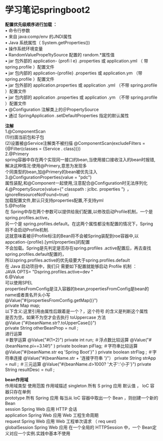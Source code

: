 学习笔记springboot2  
===
**配置优先级顺序进行加载 ：**  
  • 命令行参数   
  • 来自 java:comp/env 的JNDI属性  
  • Java 系统属性（ System.getProperties())  
  • 操作系统环境变量   
  • RandomValuePrope1tySource 配置的 random.*属性值  
  • jar 包外部的 application- {profi l e} .properties 或 application.yml （ 带 spring.profile ）配置文件  
  • jar 包内部的 application-{profile} .properties 或 application.ym （带 spring.profile ）配置文件  
  • jar 包外部的 application.properties 或 application .yml （不带 spring.profile ）配置文件  
  • jar 包内部的 application .properties 或 application .ym （不带 spring.profile ）配置文件  
  • @Configuration 注解类上的＠PropertySource  
  • 通过 SpringApplication .setDefaultProperties 指定的默认属性  
 
 **注解**   
1.@ComponentScan  
 (1)扫面当前包和子包  
 (2)设置被@Service注解类不被扫描 @ComponentScan(excludeFilters = {@Filter(classes = {Service . class})})   
2.@Primery   
 spring容器中存在两个实现同一接口的bean,当使用接口接收注入的bean时报错,解决这种情况:使用@Primery,意思为发现多  
 个同类型的bean,加@Primery的bean被优先注入    
3.@ConfigurationProperties(value = "pdc")  
 属性装配,和@Component一起使用,注意配合@Configuration时无法序列化  
4.@PropertySource(value={” classpath : jclbc. properties ”｝ ，ignoreResourceNotFound=true)  
 加载配置文件,默认只支持properties配置,不支持yml  
5.@Profile   
在 Spring中存在两个参数可以提供给我们配置,以修改启动Profile机制，一个是spring.profiles.active，  
另一个是 spring.profiles.default。在这两个属性都没有配置的情况下，Spring 将不会启动Profile机制.  
这就意味着被＠Profile标注的Bean将不会被Spring装配到roe容器中,以appcation-{profile}.[yml/properties]的配置  
不会加载。Spring是先判定是否存在spring.profiles .active配置后，再去查找spring.profiles.default配置的，  
所以spring.profiles.active的优先级要大于spring.profiles.default  
在 Java 启动项目中，我们只 需要如下配置就能够启动 Profile 机制 ：  
JAVA OPTS= "Dspring.profiles.active=dev "  
6.@Value  
可以使用SPEL    
propertiesFromConfig是注入容器的bean,propertiesFromConfig是bean的name或者类名开头小写  
@Value("#{propertiesFromConfig.getMap()}")  
private Map map;  
以下含义:这里引用由属性后跟着是一个？，这个符号 的含义是判断这个属性  
是否为空。如果不为空才会去执行 toUppercase 方法  
@Value ("#(beanName.str?.toUpperCase()}")   
private String otherBeanProp = null ;      
进行运算  
＃数学运算
@Value("#{1+2}")
private int run;
＃浮点数比较运算
@Value("#{beanName.pi==3.14f}" )
private boolean piFlag;
＃字符串比较运算
@Value("#{beanName.str eq 'Spring Boot'}" )
private boolean strFlag ;
＃字符串连接
@Value("#{beanName.str + '连接字符串 '}"）
private String strApp = null ;
＃三元运算
@Value("#{beanName.d>1000? '大子':'小子'}")
private String resultDesc = null ;



 
**bean作用域**   
作用域类型       使用范围                作用域描述
singleton        所有 S pring 应用      默认值 ， loC 容器只存在单例    
prototype        所有 Spring 应用       每当从 IoC 容器中取出一个 Bean ，则创建一个新的 Bean  
session          Spring Web 应用        HTTP 会话  
application      Spring Web 应用        Web 工程生命周期  
request          Spring Web 应用        Web 工程单次请求 （ req uest)  
globalSession    Spring Web 应用        在一个全局的 HTTPSession 中，一个 Bean定义对应一个实例.实践中基本不使用  









 